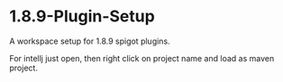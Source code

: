 # 1.8.9-Plugin-Setup
A workspace setup for 1.8.9 spigot plugins.

For intellj just open, then right click on project name and load as maven project.
